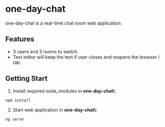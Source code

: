 # one-day-chat

one-day-chat is a real-time chat room web application.

## Features

* 3 users and 3 rooms to switch.
* Text editor will keep the text if user closes and reopens the browser / tab.

## Getting Start

1. Install required node_modules in **one-day-chat\\**:

```
npm install
```
2. Start web application in **one-day-chat\\**:

```
ng serve
```

